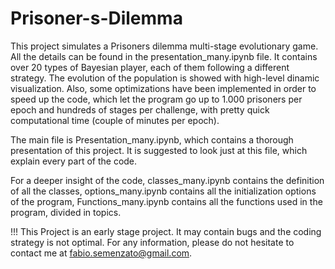 # Prisoner-s-Dilemma


This project simulates a Prisoners dilemma multi-stage evolutionary game. All the details can be found in the presentation_many.ipynb file.
It contains over 20 types of Bayesian player, each of them following a different strategy. The evolution of the population is showed with high-level dinamic visualization. Also, some optimizations have been implemented in order to speed up the code, which let the program go up to 1.000 prisoners per epoch and hundreds of stages per challenge, with pretty quick computational time (couple of minutes per epoch).

The main file is Presentation_many.ipynb, which contains a thorough presentation of this project. It is suggested to look just at this file, which explain every part of the code.

For a deeper insight of the code, classes_many.ipynb contains the definition of all the classes, options_many.ipynb contains all the initialization options of the program, Functions_many.ipynb contains all the functions used in the program, divided in topics.


!!! This Project is an early stage project. It may contain bugs and the coding strategy is not optimal. For any information, please do not hesitate to contact me at fabio.semenzato@gmail.com.
